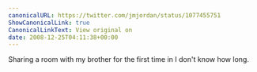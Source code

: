 ```yaml
---
canonicalURL: https://twitter.com/jmjordan/status/1077455751
ShowCanonicalLink: true
CanonicalLinkText: View original on
date: 2008-12-25T04:11:38+00:00
---
```

Sharing a room with my brother for the first time in I don't know how long.
